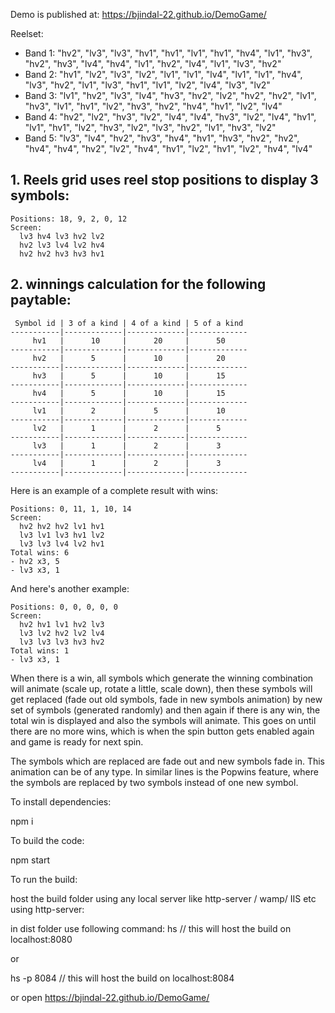 Demo is published at: https://bjindal-22.github.io/DemoGame/

Reelset:
- Band 1: "hv2", "lv3", "lv3", "hv1", "hv1", "lv1", "hv1", "hv4", "lv1", "hv3", "hv2", "hv3", "lv4", "hv4", "lv1", "hv2", "lv4", "lv1", "lv3", "hv2"
- Band 2: "hv1", "lv2", "lv3", "lv2", "lv1", "lv1", "lv4", "lv1", "lv1", "hv4", "lv3", "hv2", "lv1", "lv3", "hv1", "lv1", "lv2", "lv4", "lv3", "lv2"
- Band 3: "lv1", "hv2", "lv3", "lv4", "hv3", "hv2", "lv2", "hv2", "hv2", "lv1", "hv3", "lv1", "hv1", "lv2", "hv3", "hv2", "hv4", "hv1", "lv2", "lv4"
- Band 4: "hv2", "lv2", "hv3", "lv2", "lv4", "lv4", "hv3", "lv2", "lv4", "hv1", "lv1", "hv1", "lv2", "hv3", "lv2", "lv3", "hv2", "lv1", "hv3", "lv2"
- Band 5: "lv3", "lv4", "hv2", "hv3", "hv4", "hv1", "hv3", "hv2", "hv2", "hv4", "hv4", "hv2", "lv2", "hv4", "hv1", "lv2", "hv1", "lv2", "hv4", "lv4"

## 1. Reels grid uses reel stop positions to display 3 symbols:

    Positions: 18, 9, 2, 0, 12
    Screen:
      lv3 hv4 lv3 hv2 lv2
      hv2 lv3 lv4 lv2 hv4
      hv2 hv2 hv3 hv3 hv1

## 2. winnings calculation for the following paytable:

     Symbol id | 3 of a kind | 4 of a kind | 5 of a kind 
    -----------|-------------|-------------|-------------
         hv1   |      10     |      20     |      50
    -----------|-------------|-------------|-------------
         hv2   |      5      |      10     |      20
    -----------|-------------|-------------|-------------
         hv3   |      5      |      10     |      15
    -----------|-------------|-------------|-------------
         hv4   |      5      |      10     |      15 
    -----------|-------------|-------------|-------------
         lv1   |      2      |      5      |      10 
    -----------|-------------|-------------|-------------
         lv2   |      1      |      2      |      5 
    -----------|-------------|-------------|-------------
         lv3   |      1      |      2      |      3 
    -----------|-------------|-------------|-------------
         lv4   |      1      |      2      |      3 
    -----------|-------------|-------------|-------------


Here is an example of a complete result with wins:

    Positions: 0, 11, 1, 10, 14
    Screen:
      hv2 hv2 hv2 lv1 hv1
      lv3 lv1 lv3 hv1 lv2
      lv3 lv3 lv4 lv2 hv1
    Total wins: 6 
    - hv2 x3, 5
    - lv3 x3, 1

And here's another example:

    Positions: 0, 0, 0, 0, 0
    Screen:
      hv2 hv1 lv1 hv2 lv3
      lv3 lv2 hv2 lv2 lv4
      lv3 lv3 lv3 hv3 hv2
    Total wins: 1 
    - lv3 x3, 1

When there is a win, all symbols which generate the winning combination will animate (scale up, rotate a little, scale down), then these symbols will get replaced (fade out old symbols, fade in new symbols animation) by new set of symbols (generated randomly) and then again if there is any win, the total win is displayed and also the symbols will animate. This goes on until there are no more wins, which is when the spin button gets enabled again and game is ready for next spin.

The symbols which are replaced are fade out and new symbols fade in. This animation can be of any type. In similar lines is the Popwins feature, where the symbols are replaced by two symbols instead of one new symbol.


To install dependencies:

npm i

To build the code:

npm start

To run the build:

host the build folder using any local server like http-server / wamp/ IIS etc
 using http-server:

 in dist folder use following command:
 hs // this will host the build on localhost:8080

 or

 hs -p 8084 // this will host the build on localhost:8084
 
 or open https://bjindal-22.github.io/DemoGame/


